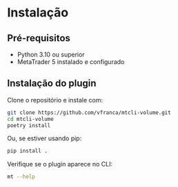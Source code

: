 # Instalação
  

## Pré-requisitos  

  
- Python 3.10 ou superior
- MetaTrader 5 instalado e configurado

  
## Instalação do plugin

  

Clone o repositório e instale com:

  
```bash
git clone https://github.com/vfranca/mtcli-volume.git
cd mtcli-volume
poetry install

```

  
Ou, se estiver usando pip:

  
```bash
pip install .

```

  
Verifique se o plugin aparece no CLI:
  

```bash
mt --help

```



